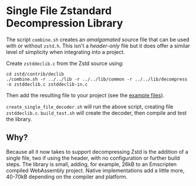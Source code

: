 # Single File Zstandard Decompression Library

The script `combine.sh` creates an _amalgamated_ source file that can be used with or without `zstd.h`. This isn't a _header-only_ file but it does offer a similar level of simplicity when integrating into a project.

Create `zstddeclib.c` from the Zstd source using:
```
cd zstd/contrib/declib
./combine.sh -r ../../lib -r ../../lib/common -r ../../lib/decompress -o zstddeclib.c zstddeclib-in.c
```
Then add the resulting file to your project (see the [example files](examples)).

`create_single_file_decoder.sh` will run the above script, creating file `zstddeclib.c`.
`build_test.sh` will create the decoder, then compile and test the library.

Why?
----

Because all it now takes to support decompressing Zstd is the addition of a single file, two if using the header, with no configuration or further build steps. The library is small, adding, for example, 26kB to an Emscripten compiled WebAssembly project. Native implementations add a little more, 40-70kB depending on the compiler and platform.
